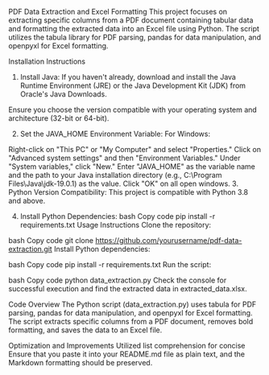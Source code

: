 PDF Data Extraction and Excel Formatting
This project focuses on extracting specific columns from a PDF document containing tabular data and formatting the extracted data into an Excel file using Python. The script utilizes the tabula library for PDF parsing, pandas for data manipulation, and openpyxl for Excel formatting.

Installation Instructions
1. Install Java:
If you haven't already, download and install the Java Runtime Environment (JRE) or the Java Development Kit (JDK) from Oracle's Java Downloads.

Ensure you choose the version compatible with your operating system and architecture (32-bit or 64-bit).

2. Set the JAVA_HOME Environment Variable:
For Windows:

Right-click on "This PC" or "My Computer" and select "Properties."
Click on "Advanced system settings" and then "Environment Variables."
Under "System variables," click "New."
Enter "JAVA_HOME" as the variable name and the path to your Java installation directory (e.g., C:\Program Files\Java\jdk-19.0.1) as the value.
Click "OK" on all open windows.
3. Python Version Compatibility:
This project is compatible with Python 3.8 and above.

4. Install Python Dependencies:
bash
Copy code
pip install -r requirements.txt
Usage Instructions
Clone the repository:

bash
Copy code
git clone https://github.com/yourusername/pdf-data-extraction.git
Install Python dependencies:

bash
Copy code
pip install -r requirements.txt
Run the script:

bash
Copy code
python data_extraction.py
Check the console for successful execution and find the extracted data in extracted_data.xlsx.

Code Overview
The Python script (data_extraction.py) uses tabula for PDF parsing, pandas for data manipulation, and openpyxl for Excel formatting. The script extracts specific columns from a PDF document, removes bold formatting, and saves the data to an Excel file.

Optimization and Improvements
Utilized list comprehension for concise
Ensure that you paste it into your README.md file as plain text, and the Markdown formatting should be preserved.
